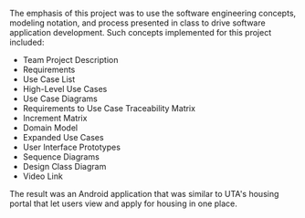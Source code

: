 The emphasis of this project was to use the software engineering concepts, modeling notation, and process presented in class to drive software application development.
Such concepts implemented for this project included: 
  - Team Project Description	
  - Requirements	
  - Use Case List	
  - High-Level Use Cases	
  - Use Case Diagrams	
  - Requirements to Use Case Traceability Matrix	
  - Increment Matrix	
  - Domain Model	
  - Expanded Use Cases	
  - User Interface Prototypes	
  - Sequence Diagrams	
  - Design Class Diagram	
  - Video Link
    
The result was an Android application that was similar to UTA's housing portal that let users view and apply for housing in one place.
